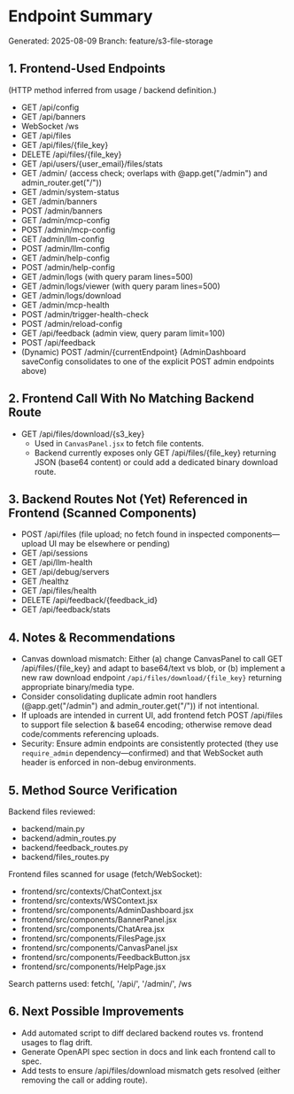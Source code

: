 # Endpoint Summary

Generated: 2025-08-09
Branch: feature/s3-file-storage

## 1. Frontend-Used Endpoints
(HTTP method inferred from usage / backend definition.)

- GET /api/config
- GET /api/banners
- WebSocket /ws
- GET /api/files
- GET /api/files/{file_key}
- DELETE /api/files/{file_key}
- GET /api/users/{user_email}/files/stats
- GET /admin/   (access check; overlaps with @app.get("/admin") and admin_router.get("/"))
- GET /admin/system-status
- GET /admin/banners
- POST /admin/banners
- GET /admin/mcp-config
- POST /admin/mcp-config
- GET /admin/llm-config
- POST /admin/llm-config
- GET /admin/help-config
- POST /admin/help-config
- GET /admin/logs (with query param lines=500)
- GET /admin/logs/viewer (with query param lines=500)
- GET /admin/logs/download
- GET /admin/mcp-health
- POST /admin/trigger-health-check
- POST /admin/reload-config
- GET /api/feedback (admin view, query param limit=100)
- POST /api/feedback
- (Dynamic) POST /admin/{currentEndpoint} (AdminDashboard saveConfig consolidates to one of the explicit POST admin endpoints above)

## 2. Frontend Call With No Matching Backend Route

- GET /api/files/download/{s3_key}
  - Used in `CanvasPanel.jsx` to fetch file contents.
  - Backend currently exposes only GET /api/files/{file_key} returning JSON (base64 content) or could add a dedicated binary download route.

## 3. Backend Routes Not (Yet) Referenced in Frontend (Scanned Components)

- POST /api/files  (file upload; no fetch found in inspected components—upload UI may be elsewhere or pending)
- GET /api/sessions
- GET /api/llm-health
- GET /api/debug/servers
- GET /healthz
- GET /api/files/health
- DELETE /api/feedback/{feedback_id}
- GET /api/feedback/stats

## 4. Notes & Recommendations

- Canvas download mismatch: Either (a) change CanvasPanel to call GET /api/files/{file_key} and adapt to base64/text vs blob, or (b) implement a new raw download endpoint `/api/files/download/{file_key}` returning appropriate binary/media type.
- Consider consolidating duplicate admin root handlers (@app.get("/admin") and admin_router.get("/")) if not intentional.
- If uploads are intended in current UI, add frontend fetch POST /api/files to support file selection & base64 encoding; otherwise remove dead code/comments referencing uploads.
- Security: Ensure admin endpoints are consistently protected (they use `require_admin` dependency—confirmed) and that WebSocket auth header is enforced in non-debug environments.

## 5. Method Source Verification

Backend files reviewed:
- backend/main.py
- backend/admin_routes.py
- backend/feedback_routes.py
- backend/files_routes.py

Frontend files scanned for usage (fetch/WebSocket):
- frontend/src/contexts/ChatContext.jsx
- frontend/src/contexts/WSContext.jsx
- frontend/src/components/AdminDashboard.jsx
- frontend/src/components/BannerPanel.jsx
- frontend/src/components/ChatArea.jsx
- frontend/src/components/FilesPage.jsx
- frontend/src/components/CanvasPanel.jsx
- frontend/src/components/FeedbackButton.jsx
- frontend/src/components/HelpPage.jsx

Search patterns used: fetch(, '/api/', '/admin/', /ws

## 6. Next Possible Improvements

- Add automated script to diff declared backend routes vs. frontend usages to flag drift.
- Generate OpenAPI spec section in docs and link each frontend call to spec.
- Add tests to ensure /api/files/download mismatch gets resolved (either removing the call or adding route).
